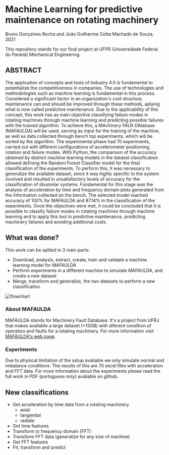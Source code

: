 # Machine Learning for predictive maintenance on rotating machinery
Bruno Gonçalves Rocha and João Guilherme Cotta Machado de Souza, 2021

This repository stands for our final project at UFPR (Universidade Federal do Paraná) Mechanical Engineering.

## ABSTRACT
The application of concepts and tools of Industry 4.0 is fundamental to potentialize the competitiveness in companies. The use of technologies and methodologies such as machine learning is fundamental in this process. Considered a significant factor in an organization's cost structure, maintenance can and should be improved through these methods, aplying what is now called predictive maintenance. Due to the applicability of this concept, this work has as main objective classifying failure modes in rotating machines through machine learning and predicting possible failures with the trained algorithm. To achieve this, a MAchinery FAUlt DAtabase (MAFAULDA) will be used, serving as input for the training of the machine, as well as data collected through bench top experiments, which will be sorted by the algorithm. The experimental phase had 70 experiments, carried out with different configurations of accelerometer positioning, rotation and failure modes. With Python, the comparison of the accuracy obtained by distinct machine learning models in the dataset classification allowed defining the Random Forest Classifier model for the final classification of the experiments. To perform this, it was necessary to generalize the available dataset, since it was highly specific to the system involved and resulted in unsatisfactory levels of accuracy for the classification of dissimilar systems. Fundamental for this stage was the analysis of acceleration by time and frequency domain plots generated from the information collected on the bench. The selected model reached accuracy of 100% for MAFAULDA and 87.14% in the classification of the experiments. Once the objectives were met, it could be concluded that it is possible to classify failure modes in rotating machines through machine learning and to apply this tool in predictive maintenance, predicting machinery failures and avoiding additional costs.

## What was done?
This work can be splited in 3 main parts:
  * Download, analysis, extract, create, train and validate a machine learning model for MAFAULDA
  * Perform experiments in a different machine to simulate MAFAULDA, and create a new dataset
  * Merge, transform and generalize, the two datasets to perform a new classification

![flowchart](https://github.com/bg-rocha/imgs/blob/main/TCC.png?raw=true)
 

### About MAFAULDA

MAFAULDA stands for Machinery Fault Database. It's a project from UFRJ that makes available a large dataset (+13GB) with diferent condition of operation and faults for a rotating machinery. For more information visit [MAFAULDA's web page](http://www02.smt.ufrj.br/~offshore/mfs/page_01.html).


### Experiments

Due to physical limitation of the setup avaliable we only simulate normal and imbalance conditions. The results of this are 70 excel files with acceleration and FFT data.
For more information about the experiments please read the full work in PDF (portuguese only) avaliable on github.

## New classifications

* Get acceleration by time data from a rotating machinery
  * axial
  * tangential
  * radiale  
* Get time features
* Transform to frequency domain (FFT)
* Transform FFT data (generalize for any size of machine)
* Get FFT features
* Fit, transform and predict

